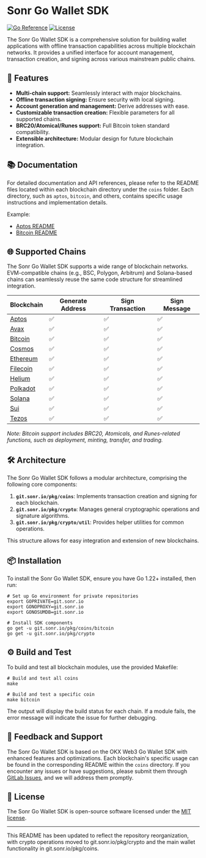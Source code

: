 # Sonr Go Wallet SDK

[![Go Reference](https://pkg.go.dev/badge/git.sonr.io/pkg/coins.svg)](https://pkg.go.dev/git.sonr.io/pkg/coins)
[![License](https://img.shields.io/github/license/sonr/go-wallet-sdk)](https://git.sonr.io/pkg/coins/blob/main/LICENSE)

The Sonr Go Wallet SDK is a comprehensive solution for building wallet applications with offline transaction capabilities across multiple blockchain networks. It provides a unified interface for account management, transaction creation, and signing across various mainstream public chains.

## 🚀 Features

- **Multi-chain support:** Seamlessly interact with major blockchains.
- **Offline transaction signing:** Ensure security with local signing.
- **Account generation and management:** Derive addresses with ease.
- **Customizable transaction creation:** Flexible parameters for all supported chains.
- **BRC20/Atomical/Runes support:** Full Bitcoin token standard compatibility.
- **Extensible architecture:** Modular design for future blockchain integration.

## 📚 Documentation

For detailed documentation and API references, please refer to the README files located within each blockchain directory under the `coins` folder. Each directory, such as `aptos`, `bitcoin`, and others, contains specific usage instructions and implementation details.

Example:

- [Aptos README](https://git.sonr.io/pkg/coins/tree/main/aptos)
- [Bitcoin README](https://git.sonr.io/pkg/coins/tree/main/bitcoin)

## 🌐 Supported Chains

The Sonr Go Wallet SDK supports a wide range of blockchain networks. EVM-compatible chains (e.g., BSC, Polygon,
Arbitrum) and Solana-based chains can seamlessly reuse the same code structure for streamlined integration.

| Blockchain                       | Generate Address | Sign Transaction | Sign Message |
| -------------------------------- | ---------------- | ---------------- | ------------ |
| [Aptos](./aptos/README.md)       | ✅               | ✅               | ✅           |
| [Avax](./avax/README.md)         | ✅               | ✅               | ✅           |
| [Bitcoin](./bitcoin/README.md)   | ✅               | ✅               | ✅           |
| [Cosmos](./cosmos/README.md)     | ✅               | ✅               | ✅           |
| [Ethereum](./ethereum/README.md) | ✅               | ✅               | ✅           |
| [Filecoin](./filecoin/README.md) | ✅               | ✅               | ✅           |
| [Helium](./helium/README.md)     | ✅               | ✅               | ✅           |
| [Polkadot](./polkadot/README.md) | ✅               | ✅               | ✅           |
| [Solana](./solana/README.md)     | ✅               | ✅               | ✅           |
| [Sui](./sui/README.md)           | ✅               | ✅               | ✅           |
| [Tezos](./tezos/README.md)       | ✅               | ✅               | ✅           |

_Note: Bitcoin support includes BRC20, Atomicals, and Runes-related functions, such as deployment, minting, transfer, and trading._

## 🛠️ Architecture

The Sonr Go Wallet SDK follows a modular architecture, comprising the following core components:

1. **`git.sonr.io/pkg/coins`**: Implements transaction creation and signing for each blockchain.
2. **`git.sonr.io/pkg/crypto`**: Manages general cryptographic operations and signature algorithms.
3. **`git.sonr.io/pkg/crypto/util`**: Provides helper utilities for common operations.

This structure allows for easy integration and extension of new blockchains.

## 📦 Installation

To install the Sonr Go Wallet SDK, ensure you have Go 1.22+ installed, then run:

```shell
# Set up Go environment for private repositories
export GOPRIVATE=git.sonr.io
export GONOPROXY=git.sonr.io
export GONOSUMDB=git.sonr.io

# Install SDK components
go get -u git.sonr.io/pkg/coins/bitcoin
go get -u git.sonr.io/pkg/crypto
```

## ⚙️ Build and Test

To build and test all blockchain modules, use the provided Makefile:

```shell
# Build and test all coins
make

# Build and test a specific coin
make bitcoin
```

The output will display the build status for each chain. If a module fails, the error message will indicate the issue for further debugging.

## 💬 Feedback and Support

The Sonr Go Wallet SDK is based on the OKX Web3 Go Wallet SDK with enhanced features and optimizations. Each blockchain's specific usage can be found in the corresponding README within the `coins` directory. If you encounter any issues or have suggestions, please submit them through [GitLab Issues](https://git.sonr.io/pkg/coins/issues), and we will address them promptly.

## 📜 License

The Sonr Go Wallet SDK is open-source software licensed under the [MIT license](LICENSE).

---

This README has been updated to reflect the repository reorganization, with crypto operations moved to git.sonr.io/pkg/crypto and the main wallet functionality in git.sonr.io/pkg/coins.
